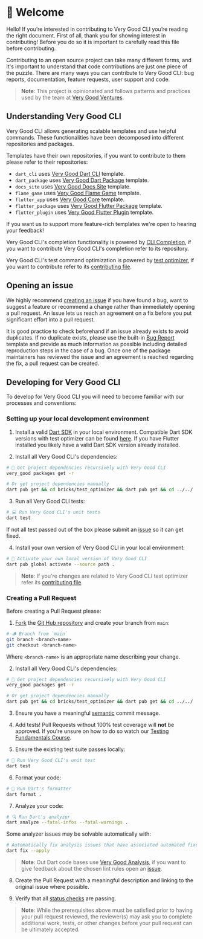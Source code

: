 # 🦄 Welcome

Hello! If you’re interested in contributing to Very Good CLI you’re reading the right document. First of all, thank you for showing interest in contributing! Before you do so it is important to carefully read this file before contributing.

Contributing to an open source project can take many different forms, and it's important to understand that code contributions are just one piece of the puzzle. There are many ways you can contribute to Very Good CLI: bug reports, documentation, feature requests, user support and code.

> **Note**: This project is opinionated and follows patterns and practices used by the team at [Very Good Ventures][very_good_ventures_link].

## Understanding Very Good CLI

Very Good CLI allows generating scalable templates and use helpful commands. These functionalities have been decomposed into different repositories and packages.

Templates have their own repositories, if you want to contribute to them please refer to their repositories:

- `dart_cli` uses [Very Good Dart CLI](https://github.com/VeryGoodOpenSource/very_good_dart_cli) template.
- `dart_package` uses [Very Good Dart Package](https://github.com/VeryGoodOpenSource/very_good_dart_package) template.
- `docs_site` uses [Very Good Docs Site](https://github.com/VeryGoodOpenSource/very_good_docs_site) template.
- `flame_game` uses [Very Good Flame Game](https://github.com/VeryGoodOpenSource/very_good_flame_game) template.
- `flutter_app` uses [Very Good Core](https://github.com/VeryGoodOpenSource/very_good_core) template.
- `flutter_package` uses [Very Good Flutter Package](https://github.com/VeryGoodOpenSource/very_good_flutter_package) template.
- `flutter_plugin` uses [Very Good Flutter Plugin](https://github.com/VeryGoodOpenSource/very_good_flutter_plugin) template.

If you want us to support more feature-rich templates we're open to hearing your feedback!

Very Good CLI's completion functionality is powered by [CLI Completion](https://github.com/VeryGoodOpenSource/cli_completion), if you want to contribute Very Good CLI's completion refer to its repository.

Very Good CLI's test command optimization is powered by [test optimizer](bricks/test_optimizer/README.md), if you want to contribute refer to its [contributing file](bricks/test_optimizer/CONTRIBUTING.md).

## Opening an issue

We highly recommend [creating an issue][bug_report_link] if you have found a bug, want to suggest a feature or recommend a change rather than immediately opening a pull request. An issue lets us reach an agreement on a fix before you put significant effort into a pull request.

It is good practice to check beforehand if an issue already exists to avoid duplicates. If no duplicate exists, please use the built-in [Bug Report][bug_report_link] template and provide as much information as possible including detailed reproduction steps in the case of a bug.
Once one of the package maintainers has reviewed the issue and an agreement is reached regarding the fix, a pull request can be created.

## Developing for Very Good CLI

To develop for Very Good CLI you will need to become familiar with our processes and conventions:

### Setting up your local development environment

1. Install a valid [Dart SDK](https://dart.dev/get-dart) in your local environment. Compatible Dart SDK versions with test optimizer can be found [here](https://github.com/VeryGoodOpenSource/very_good_cli/blob/66c2a5e847ba4db6a9cb212e2b08e2af9f9e70d2/pubspec.yaml#L7). If you have Flutter installed you likely have a valid Dart SDK version already installed.

2. Install all Very Good CLI's dependencies:

```sh
# 📂 Get project dependencies recursively with Very Good CLI
very_good packages get -r

# Or get project dependencies manually
dart pub get && cd bricks/test_optimizer && dart pub get && cd ../../
```

3. Run all Very Good CLI tests:

```sh
# 💻 Run Very Good CLI's unit tests
dart test
```

If not all test passed out of the box please submit an [issue](https://github.com/VeryGoodOpenSource/very_good_cli/issues/new/choose) so it can get fixed.

4. Install your own version of Very Good CLI in your local environment:

```sh
# 🚀 Activate your own local version of Very Good CLI
dart pub global activate --source path .
```

> **Note**: If you're changes are related to Very Good CLI test optimizer refer its [contributing file](bricks/test_optimizer/CONTRIBUTING.md).

### Creating a Pull Request

Before creating a Pull Request please:

1. [Fork](https://docs.github.com/en/get-started/quickstart/contributing-to-projects) the [Git Hub repository](https://github.com/VeryGoodOpenSource/very_good_cli) and create your branch from `main`:

```sh
# 🪵 Branch from `main`
git branch <branch-name>
git checkout <branch-name>
```

Where `<branch-name>` is an appropriate name describing your change.

2. Install all Very Good CLI's dependencies:

```sh
# 📂 Get project dependencies recursively with Very Good CLI
very_good packages get -r

# Or get project dependencies manually
dart pub get && cd bricks/test_optimizer && dart pub get && cd ../../
```

3. Ensure you have a meaningful [semantic][conventional_commits_link] commit message.

4. Add tests! Pull Requests without 100% test coverage will **not** be approved. If you're unsure on how to do so watch our [Testing Fundamentals Course](https://www.youtube.com/watch?v=M_eZg-X789w&list=PLprI2satkVdFwpxo_bjFkCxXz5RluG8FY).

5. Ensure the existing test suite passes locally:

```sh
# 🧪 Run Very Good CLI's unit test
dart test
```

6. Format your code:

```sh
# 🧼 Run Dart's formatter
dart format .
```

7. Analyze your code:

```sh
# 🔍 Run Dart's analyzer
dart analyze --fatal-infos --fatal-warnings .
```

Some analyzer issues may be solvable automatically with:

```sh
# Automatically fix analysis issues that have associated automated fixes
dart fix --apply
```

> **Note**: Out Dart code bases use [Very Good Analysis](https://github.com/VeryGoodOpenSource/very_good_analysis), if you want to give feedback about the chosen lint rules open an [issue](https://github.com/VeryGoodOpenSource/very_good_analysis/issues/new/choose).

8. Create the Pull Request with a meaningful description and linking to the original issue where possible.

9. Verify that all [status checks](https://github.com/VeryGoodOpenSource/very_good_cli/actions/) are passing.

> **Note**: While the prerequisites above must be satisfied prior to having your pull request reviewed, the reviewer(s) may ask you to complete additional work, tests, or other changes before your pull request can be ultimately accepted.

[conventional_commits_link]: https://www.conventionalcommits.org/en/v1.0.0
[bug_report_link]: https://github.com/VeryGoodOpenSource/very_good_cli/issues/new?assignees=&labels=bug&template=bug_report.md&title=fix%3A+
[very_good_core_link]: doc/very_good_core.md
[very_good_ventures_link]: https://verygood.ventures/?utm_source=github&utm_medium=banner&utm_campaign=CLI

